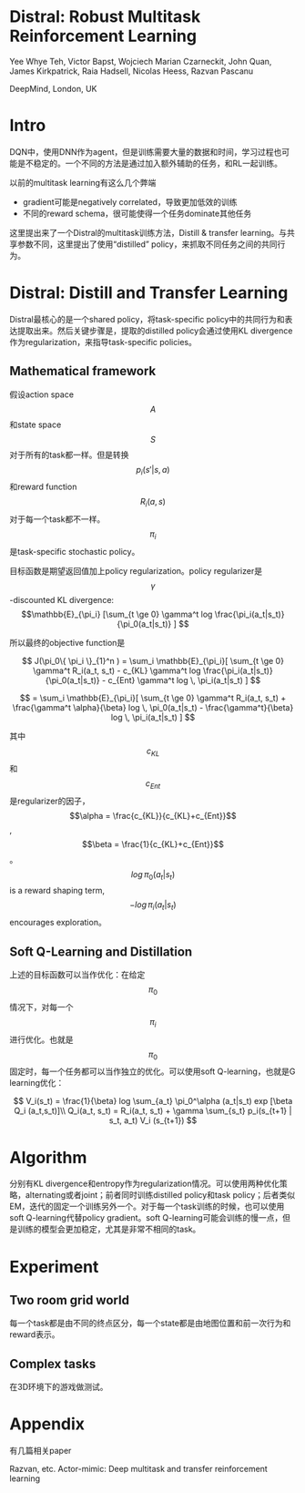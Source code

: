 # Distral: Robust Multitask Reinforcement Learning

Yee Whye Teh, Victor Bapst, Wojciech Marian Czarneckit, John Quan, James Kirkpatrick, Raia Hadsell, Nicolas Heess, Razvan Pascanu

DeepMind, London, UK

# Intro

DQN中，使用DNN作为agent，但是训练需要大量的数据和时间，学习过程也可能是不稳定的。一个不同的方法是通过加入额外辅助的任务，和RL一起训练。

以前的multitask learning有这么几个弊端
+ gradient可能是negatively correlated，导致更加低效的训练
+ 不同的reward schema，很可能使得一个任务dominate其他任务

这里提出来了一个Distral的multitask训练方法，Distill & transfer learning。与共享参数不同，这里提出了使用“distilled” policy，来抓取不同任务之间的共同行为。

# Distral: Distill and Transfer Learning

Distral最核心的是一个shared policy，将task-specific policy中的共同行为和表达提取出来。然后关键步骤是，提取的distilled policy会通过使用KL divergence作为regularization，来指导task-specific policies。

## Mathematical framework

假设action space $$A$$和state space $$S$$对于所有的task都一样。但是转换$$p_i(s'|s,a)$$和reward function $$R_i(a,s)$$对于每一个task都不一样。$$\pi_i$$是task-specific stochastic policy。

目标函数是期望返回值加上policy regularization。policy regularizer是$$\gamma$$-discounted KL divergence: $$\mathbb{E}_{\pi_i} [\sum_{t \ge 0} \gamma^t log \frac{\pi_i(a_t|s_t)}{\pi_0(a_t|s_t)} ] $$

所以最终的objective function是

$$ J(\pi_0\{ \pi_i \}_{1}^n ) = \sum_i \mathbb{E}_{\pi_i}[ \sum_{t \ge 0} \gamma^t R_i(a_t, s_t) - c_{KL} \gamma^t log \frac{\pi_i(a_t|s_t)}{\pi_0(a_t|s_t)} - c_{Ent} \gamma^t log \,  \pi_i(a_t|s_t) ]  $$

$$ = \sum_i \mathbb{E}_{\pi_i}[ \sum_{t \ge 0} \gamma^t R_i(a_t, s_t) + \frac{\gamma^t \alpha}{\beta} log \, \pi_0(a_t|s_t) - \frac{\gamma^t}{\beta} log \, \pi_i(a_t|s_t) ]  $$

其中$$c_{KL}$$和$$c_{Ent}$$是regularizer的因子，$$\alpha = \frac{c_{KL}}{c_{KL}+c_{Ent}}$$, $$\beta = \frac{1}{c_{KL}+c_{Ent}}$$。$$log \, \pi_0(a_t|s_t)$$ is a reward shaping term, $$- log \, \pi_i(a_t|s_t)$$ encourages exploration。

## Soft Q-Learning and Distillation

上述的目标函数可以当作优化：在给定$$\pi_0$$情况下，对每一个$$\pi_i$$进行优化。也就是$$\pi_0$$固定时，每一个任务都可以当作独立的优化。可以使用soft Q-learning，也就是G learning优化：

$$
V_i(s_t) = \frac{1}{\beta} log \sum_{a_t} \pi_0^\alpha (a_t|s_t) exp [\beta Q_i (a_t,s_t)]\\
Q_i(a_t, s_t) = R_i(a_t, s_t) + \gamma \sum_{s_t} p_i(s_{t+1} | s_t, a_t) V_i (s_{t+1})
$$

# Algorithm

分别有KL divergence和entropy作为regularization情况。可以使用两种优化策略，alternating或者joint；前者同时训练distilled policy和task policy；后者类似EM，迭代的固定一个训练另外一个。对于每一个task训练的时候，也可以使用soft Q-learning代替policy gradient。soft Q-learning可能会训练的慢一点，但是训练的模型会更加稳定，尤其是非常不相同的task。

# Experiment

## Two room grid world

每一个task都是由不同的终点区分，每一个state都是由地图位置和前一次行为和reward表示。

## Complex tasks

在3D环境下的游戏做测试。

# Appendix

有几篇相关paper

Razvan, etc. Actor-mimic: Deep multitask and transfer reinforcement learning